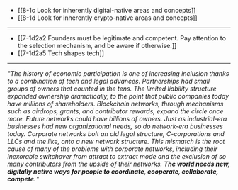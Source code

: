 - [[8-1c Look for inherently digital-native areas and concepts]]
- [[8-1d Look for inherently crypto-native areas and concepts]]
---
- [[7-1d2a2 Founders must be legitimate and competent. Pay attention to the selection mechanism, and be aware if otherwise.]]
- [[7-1d2a5 Tech shapes tech]]
---
*"The history of economic participation is one of increasing inclusion thanks to a combination of tech and legal advances. Partnerships had small groups of owners that counted in the tens. The limited liability structure expanded ownership dramatically, to the point that public companies today have millions of shareholders. Blockchain networks, through mechanisms such as airdrops, grants, and contributor rewards, expand the circle once more. Future networks could have billions of owners. Just as industrial-era businesses had new organizational needs, so do network-era businesses today. Corporate networks bolt an old legal structure, C-corporations and LLCs and the like, onto a new network structure. This mismatch is the root cause of many of the problems with corporate networks, including their inexorable switchover from attract to extract mode and the exclusion of so many contributors from the upside of their networks. **The world needs new, digitally native ways for people to coordinate, cooperate, collaborate, compete.**"*